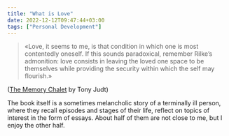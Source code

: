 ```yaml
---
title: "What is Love"
date: 2022-12-12T09:47:44+03:00
tags: ["Personal Development"]
---
```

> «Love, it seems to me, is that condition in which one is most contentedly oneself. If this sounds paradoxical, remember Rilke’s admonition: love consists in leaving the loved one space to be themselves while providing the security within which the self may flourish.»

([The Memory Chalet](https://www.goodreads.com/book/show/9413960-the-memory-chalet) by Tony Judt)

The book itself is a sometimes melancholic story of a terminally ill person, where they recall episodes and stages of their life, reflect on topics of interest in the form of essays. About half of them are not close to me, but I enjoy the other half.